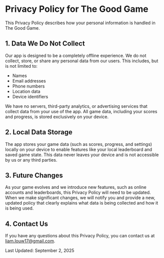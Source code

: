 # Privacy Policy for The Good Game
This Privacy Policy describes how your personal information is handled in The Good Game.

## 1. Data We Do Not Collect

Our app is designed to be a completely offline experience. We do not collect, store, or share any personal data from our users. This includes, but is not limited to:

- Names
- Email addresses
- Phone numbers
- Location data
- Device identifiers

We have no servers, third-party analytics, or advertising services that collect data from your use of the app. All game data, including your scores and progress, is stored exclusively on your device.

## 2. Local Data Storage
The app stores your game data (such as scores, progress, and settings) locally on your device to enable features like your local leaderboard and saved game state. This data never leaves your device and is not accessible by us or any third parties.

## 3. Future Changes

As your game evolves and we introduce new features, such as online accounts and leaderboards, this Privacy Policy will need to be updated. When we make significant changes, we will notify you and provide a new, updated policy that clearly explains what data is being collected and how it is being used.

## 4. Contact Us

If you have any questions about this Privacy Policy, you can contact us at liam.louw17@gmail.com.

Last Updated: September 2, 2025
